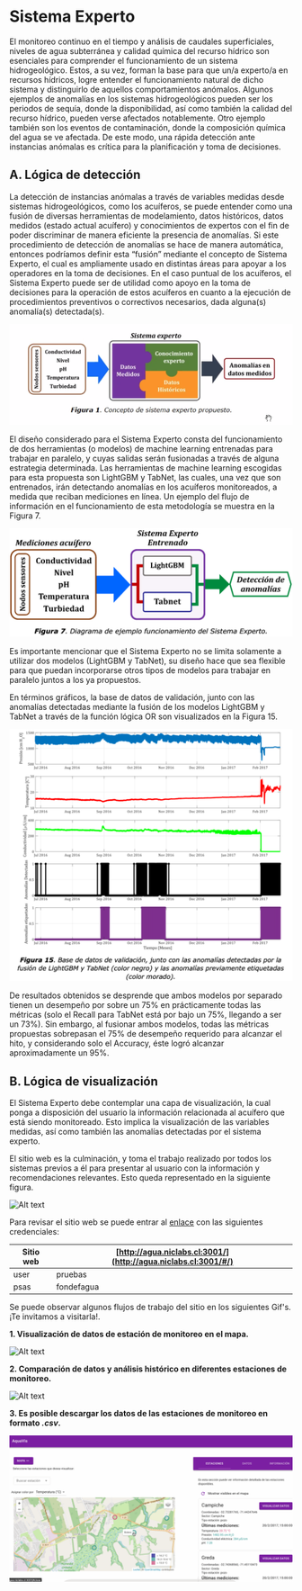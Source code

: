 # Sistema Experto

El monitoreo continuo en el tiempo y análisis de caudales superficiales, niveles de agua subterránea y calidad química del recurso hídrico son esenciales para comprender el funcionamiento de un sistema hidrogeológico. Estos, a su vez, forman la base para que un/a experto/a en recursos hídricos, logre entender el funcionamiento natural de dicho sistema y distinguirlo de aquellos comportamientos anómalos. Algunos ejemplos de anomalías en los sistemas hidrogeológicos pueden ser los periodos de sequía, donde la disponibilidad, así como también la calidad del recurso hídrico, pueden verse afectados notablemente. Otro ejemplo también son los eventos de contaminación, donde la composición química del agua se ve afectada. De este modo, una rápida detección ante instancias anómalas es crítica para la planificación y toma de decisiones.

## A. Lógica de detección

La detección de instancias anómalas a través de variables medidas desde sistemas hidrogeológicos, como los acuíferos, se puede entender como una fusión de diversas herramientas de modelamiento, datos históricos, datos medidos (estado actual acuífero) y conocimientos de expertos con el fin de poder discriminar de manera eficiente la presencia de anomalías. Si este procedimiento de detección de anomalías se hace de manera automática, entonces podríamos definir esta “fusión” mediante el concepto de Sistema Experto, el cual es ampliamente usado en distintas áreas para apoyar a los operadores en la toma de decisiones. En el caso puntual de los acuíferos, el Sistema Experto puede ser de utilidad como apoyo en la toma de decisiones para la operación de estos acuíferos en cuanto a la ejecución de procedimientos preventivos o correctivos necesarios, dada alguna(s) anomalía(s) detectada(s).

<!-- El presente proyecto de investigación y desarrollo comprende dentro de su propuesta la elaboración de un Sistema Experto, el cual, mediante la información recopilada a partir de datos históricos, conocimiento experto humano, y mediciones actuales (desde nodos sensores) de temperatura, conductividad eléctrica y pH, turbiedad y nivel piezométrico sea capaz de detectar anomalías en acuíferos monitoreados. Un esquema que ejemplifica el concepto de Sistema Experto se muestra en la Figura 1. -->

<img title="a title" alt="Alt text" src="images\sistema_experto_diagrama_diseno.png">

El diseño considerado para el Sistema Experto consta del funcionamiento de dos herramientas (o modelos) de machine learning entrenadas para trabajar en paralelo, y cuyas salidas serán fusionadas a través de alguna estrategia determinada. Las herramientas de machine learning escogidas para esta propuesta son LightGBM y TabNet, las cuales, una vez que son entrenados, irán detectando anomalías en los acuíferos monitoreados, a medida que reciban mediciones en línea. Un ejemplo del flujo de información en el funcionamiento de esta metodología se muestra en la Figura 7.

<img title="a title" alt="Alt text" src="images\sistema_experto_diagrama_algoritmos.png">

Es importante mencionar que el Sistema Experto no se limita solamente a utilizar dos modelos (LightGBM y TabNet), su diseño hace que sea flexible para que puedan incorporarse otros tipos de modelos para trabajar en paralelo juntos a los ya propuestos.

En términos gráficos, la base de datos de validación, junto con las anomalías detectadas mediante la fusión de los modelos LightGBM y TabNet a través de la función lógica OR son visualizados en la Figura 15.

<img title="a title" alt="Alt text" src="images\sistema_experto_ejemplo.png">

De resultados obtenidos se desprende que ambos modelos por separado tienen un desempeño por sobre un 75% en prácticamente todas las métricas (solo el Recall para TabNet está por bajo un 75%, llegando a ser un 73%). Sin embargo, al fusionar ambos modelos, todas las métricas propuestas sobrepasan el 75% de desempeño requerido para alcanzar el hito, y considerando solo el Accuracy, éste logró alcanzar aproximadamente un 95%.

<!--
Tipos de Alarma
detección de anomalías
Ejemplos

Decir que esos tres elementos se encuentran para poder generar el tema.
Se busco poder juntar dos tipos de conocimientos, dato histórico más conocimiento humano. Que 
Anomalía. Comportamiento extraño de lo que se ha visto históricamente. De lo que se ve en el pasado una anomalía es un comportamiento no visto.


Diseño de s e se traduce en el acoplamiento de dos herramientas de ML, esta juntura con conocimiento humano se conforma en la detección de anomalías. Conjunga dos herramietnas de ML que al juntarse aumentan el diagrama de selección


Se tienen datos de P, T y Hum, en negro es el sistema experto y lo de abajo es lo que de verdad es anomalía.


Diseño
herramientas
y producto de sistema experto con datos que tenemos disponibles.



La interfaz es la visualización de todo un trasfondo que hay detras. Es la que toma todo el trabajo realizado por el ambiente de base de datos, es la conexión que permite a la per

-->


## B. Lógica de visualización

El Sistema Experto debe contemplar una capa de visualización, la cual ponga a disposición del usuario la información relacionada al acuífero que está siendo monitoreado. Esto implica la visualización de las variables medidas, así como también las anomalías detectadas por el sistema experto.

El sitio web es la culminación, y toma el trabajo realizado por todos los sistemas previos a él para presentar al usuario con la información y recomendaciones relevantes. Esto queda representado en la siguiente figura.

<img title="a title" alt="Alt text" src="images\sistema_experto_diagrama_visualización.png">

Para revisar el sitio web se puede entrar al  [enlace](http://agua.niclabs.cl:3001/) con las siguientes credenciales:



| Sitio web | [http://agua.niclabs.cl:3001/](http://agua.niclabs.cl:3001/#/) |
|-|-|
| user | pruebas |
| psas | fondefagua |

Se puede observar algunos flujos de trabajo del sitio en los siguientes Gif's. ¡Te invitamos a visitarla!.

<b>1. Visualización de datos de estación de monitoreo en el mapa.</b>

<img title="Gif sistema experto" alt="Alt text" src="images\sisexp_visualizacion_0datos.gif">

<b>2. Comparación de datos y análisis histórico en diferentes estaciones de monitoreo.</b>

<img title="Gif sistema experto" alt="Alt text" src="images\sisexp_visualizacion_1comparación.gif">

<b>3. Es posible descargar los datos de las estaciones de monitoreo en formato _.csv_.</b>

<img title="Gif sistema experto" alt="Alt text" src="images\sisexp_visualizacion_2descarga.gif">

<!--
|<img title="a title" alt="Alt text" src="images\sisexp_web_general.png">|
|-|
|Sitio web de visualización de datos|

|<img title="a title" alt="Alt text" src="images\sisexp_web_descarga.png" width = "500px">|
|-|
|Pestaña de descarga de datos|

|<img title="a title" alt="Alt text" src="images\sisexp_web_datos.png">|
|-|
|Visualización de datos recientes, es posible comparar entre estaciones|

|<img title="a title" alt="Alt text" src="images\sisexp_web_historico.png">|
|-|
|Visualización histórica de datos|
-->
